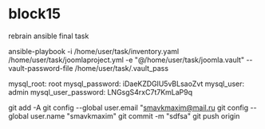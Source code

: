 # block15
rebrain ansible final task

ansible-playbook -i /home/user/task/inventory.yaml  /home/user/task/joomlaproject.yml -e "@/home/user/task/joomla.vault" --vault-password-file /home/user/task/.vault_pass


mysql_root: root
mysql_password: iDaeKZDGlU5vBLsaoZvt
mysql_user: admin
mysql_user_password: LNGsgS4rxC7t7KmLaP9q


git add -A
git config --global user.email "smavkmaxim@mail.ru
git config --global user.name "smavkmaxim"
git commit -m "sdfsa"
git push origin
 

